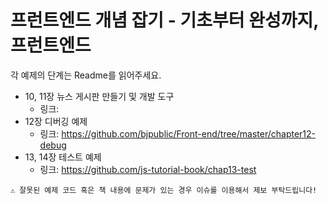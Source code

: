 # 프런트엔드 개념 잡기 - 기초부터 완성까지, 프런트엔드

각 예제의 단계는 Readme를 읽어주세요.

* 10, 11장 뉴스 게시판 만들기 및 개발 도구
    * 링크:
* 12장 디버깅 예제
    * 링크: https://github.com/bjpublic/Front-end/tree/master/chapter12-debug
* 13, 14장 테스트 예제
    * 링크: https://github.com/js-tutorial-book/chap13-test


```
⚠️ 잘못된 예제 코드 혹은 책 내용에 문제가 있는 경우 이슈를 이용해서 제보 부탁드립니다!
```